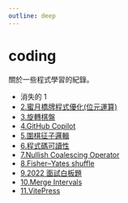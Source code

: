 ```yaml
---
outline: deep
---
```


# coding

關於一些程式學習的紀錄。

- 消失的 1
- [2.蜜月橋牌程式優化(位元運算)](/coding/GodJimmy.md)
- [3.旋轉棋盤](/coding/rotate.md)
- [4.GitHub Copilot](/coding/GithubCopilot.md)
- [5.圍棋征子邏輯](/coding/goLadders.md)
- [6.程式碼可讀性](/coding/readability.md)
- [7.Nullish Coalescing Operator](/coding/nullishCoalescingOperator.md)
- [8.Fisher–Yates shuffle](/coding/FisherYatesShuffle.md)
- [9.2022 面試白板題](/coding/interview2022-leetcode.md)
- [10.Merge Intervals](/coding/mergeIntervals.md)
- [11.VitePress](/coding/vitepress.md)
